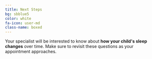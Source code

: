 ```yaml
---
title: Next Steps
bg: sbblue5
color: white
fa-icon: user-md
class-name: boxed
---
```


Your specialist will be interested to know about **how your child's sleep changes** over time. Make sure to revisit these questions as your appointment approaches.
